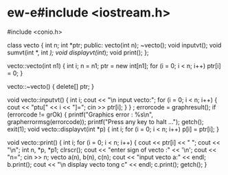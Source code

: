 # ew-e#include <iostream.h>
#include <conio.h>

class vecto
{
	int n;
	int *ptr;
	public:
		vecto(int n);
	~vecto();
	void inputvt();
	void sumvt(int *, int *);
	void displayvt(int*);
	void print();
};

vecto::vecto(int n1)
{
	int i;
	n = n1;
	ptr = new int[n1];
	for (i = 0; i < n; i++) ptr[i] = 0;
}

vecto::~vecto()
{
	delete[] ptr;
}

void vecto::inputvt()
{
	int i;
	cout << "\n input vecto:";
	for (i = 0; i < n; i++)
	{
		cout << "ptu[" << i << "]=";
		cin >> ptr[i];
	}
}
;
	errorcode = graphresult();
	if (errorcode != grOk)
	{
		printf("Graphics error : %s\n", grapherrormsg(errorcode));
		printf("Press any key to halt ...");
		getch();
		exit(1);
void vecto::displayvt(int *p)
{
	int i;
	for (i = 0; i < n; i++) p[i] = ptr[i];
}

void vecto::print()
{
	int i;
	for (i = 0; i < n; i++)
	{
		cout << ptr[i] << " ";
		cout << "\n";
	int n, *p, *p1;
	clrscr();
	cout << "enter sign of vecto :" << '\n';
	cout << "n=";
	cin >> n;
	vecto a(n), b(n), c(n);
	cout << "input vecto a:" << endl;
	b.print();
	cout << "\n display vecto tong c" << endl;
	c.print();
	getch();
}
